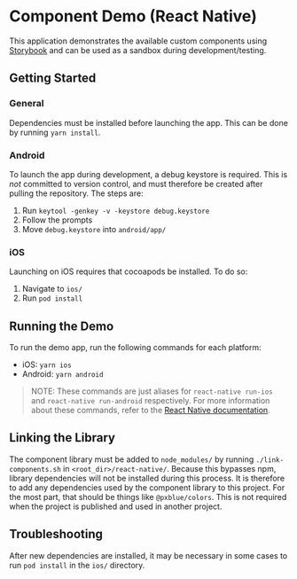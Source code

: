 # Component Demo (React Native)
This application demonstrates the available custom components using [Storybook](https://storybook.js.org/) and can be used as a sandbox during development/testing.

## Getting Started

### General

Dependencies must be installed before launching the app. This can be done by running `yarn install`.

### Android

To launch the app during development, a debug keystore is required. This is *not* committed to version control, and must therefore be created after pulling the repository. The steps are:
1. Run `keytool -genkey -v -keystore debug.keystore`
1. Follow the prompts
1. Move `debug.keystore` into `android/app/`

### iOS

Launching on iOS requires that cocoapods be installed. To do so:
1. Navigate to `ios/`
1. Run `pod install`

## Running the Demo
To run the demo app, run the following commands for each platform:
* iOS: `yarn ios`
* Android: `yarn android`

> NOTE: These commands are just aliases for `react-native run-ios` and `react-native run-android` respectively. For more information about these commands, refer to the [React Native documentation](https://facebook.github.io/react-native/docs/getting-started#running-your-react-native-application-1).

## Linking the Library

The component library must be added to `node_modules/` by running `./link-components.sh` in `<root_dir>/react-native/`. Because this bypasses npm, library dependencies will not be installed during this process. It is therefore to add any dependencies used by the component library to this project. For the most part, that should be things like `@pxblue/colors`. This is not required when the project is published and used in another project.

## Troubleshooting

After new dependencies are installed, it may be necessary in some cases to run `pod install` in the `ios/` directory.


